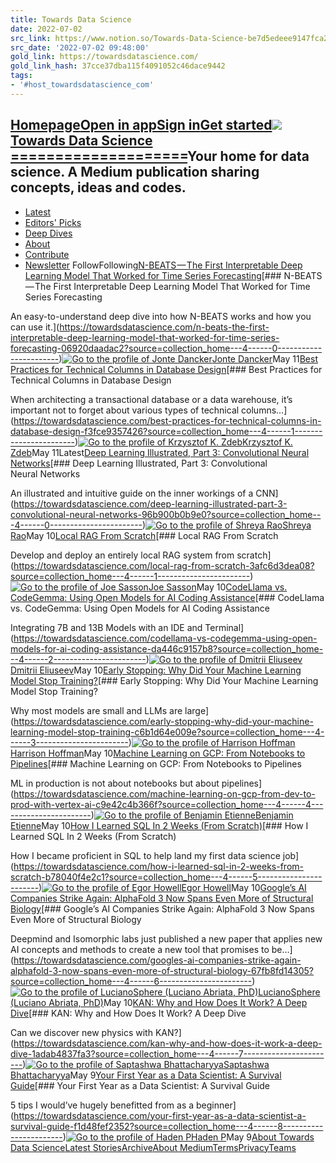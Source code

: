 ```yaml
---
title: Towards Data Science
date: 2022-07-02
src_link: https://www.notion.so/Towards-Data-Science-be7d5edeee9147fca22d82f6f27ac2f6
src_date: '2022-07-02 09:48:00'
gold_link: https://towardsdatascience.com/
gold_link_hash: 37cce37dba115f4091052c46dace9442
tags:
- '#host_towardsdatascience_com'
---
```


[Homepage](https://medium.com/)[Open in app](https://rsci.app.link/?%24canonical_url=https%3A%2F%2Fmedium.com/towards-data-science%3F~feature=LoMobileNavBar&~channel=ShowCollectionHome&~stage=m2)[Sign in](https://medium.com/m/signin?redirect=https%3A%2F%2Ftowardsdatascience.com%2F&source=--------------------------nav_reg&operation=login)[Get started](https://medium.com/m/signin?redirect=https%3A%2F%2Ftowardsdatascience.com%2F&source=--------------------------nav_reg&operation=register)[![](https://cdn-images-1.medium.com/max/628/1*0Ih6WUzKYC41g-cmVD4n7w@2x.png)](https://towardsdatascience.com "Go to Towards Data Science")[Towards Data Science
====================](https://towardsdatascience.com "Go to Towards Data Science")Your home for data science. A Medium publication sharing concepts, ideas and codes.
-----------------------------------------------------------------------------------

- [Latest](https://towardsdatascience.com/latest)
- [Editors' Picks](https://towardsdatascience.com/tagged/editors-pick)
- [Deep Dives](https://towardsdatascience.com/tagged/deep-dives)
- [About](https://towardsdatascience.com/about-us/home)
- [Contribute](https://towardsdatascience.com/questions-96667b06af5)
- [Newsletter](https://medium.com/towards-data-science/newsletters/the-variable)
FollowFollowing[N-BEATS — The First Interpretable Deep Learning Model That Worked for Time Series Forecasting](https://towardsdatascience.com/n-beats-the-first-interpretable-deep-learning-model-that-worked-for-time-series-forecasting-06920daadac2?source=collection_home---4------0-----------------------)[### N-BEATS — The First Interpretable Deep Learning Model That Worked for Time Series Forecasting

An easy-to-understand deep dive into how N-BEATS works and how you can use it.](https://towardsdatascience.com/n-beats-the-first-interpretable-deep-learning-model-that-worked-for-time-series-forecasting-06920daadac2?source=collection_home---4------0-----------------------)[![Go to the profile of Jonte Dancker](https://cdn-images-1.medium.com/fit/c/72/72/1*AXrUD04Jn-gQRg0nXqXxPw.jpeg)](https://towardsdatascience.com/@jodancker)[Jonte Dancker](https://towardsdatascience.com/@jodancker)May 11[Best Practices for Technical Columns in Database Design](https://towardsdatascience.com/best-practices-for-technical-columns-in-database-design-f3fce9357426?source=collection_home---4------1-----------------------)[### Best Practices for Technical Columns in Database Design

When architecting a transactional database or a data warehouse, it’s important not to forget about various types of technical columns…](https://towardsdatascience.com/best-practices-for-technical-columns-in-database-design-f3fce9357426?source=collection_home---4------1-----------------------)[![Go to the profile of Krzysztof K. Zdeb](https://cdn-images-1.medium.com/fit/c/72/72/0*AKwB8gbznMQD6F-R.jpg)](https://towardsdatascience.com/@krzysztof.kornel)[Krzysztof K. Zdeb](https://towardsdatascience.com/@krzysztof.kornel)May 11Latest[Deep Learning Illustrated, Part 3: Convolutional Neural Networks](https://towardsdatascience.com/deep-learning-illustrated-part-3-convolutional-neural-networks-96b900b0b9e0?source=collection_home---4------0-----------------------)[### Deep Learning Illustrated, Part 3: Convolutional Neural Networks

An illustrated and intuitive guide on the inner workings of a CNN](https://towardsdatascience.com/deep-learning-illustrated-part-3-convolutional-neural-networks-96b900b0b9e0?source=collection_home---4------0-----------------------)[![Go to the profile of Shreya Rao](https://cdn-images-1.medium.com/fit/c/72/72/1*Dw7i9_T729qQE7ieepVvKw.jpeg)](https://towardsdatascience.com/@shreya.rao)[Shreya Rao](https://towardsdatascience.com/@shreya.rao)May 10[Local RAG From Scratch](https://towardsdatascience.com/local-rag-from-scratch-3afc6d3dea08?source=collection_home---4------1-----------------------)[### Local RAG From Scratch

Develop and deploy an entirely local RAG system from scratch](https://towardsdatascience.com/local-rag-from-scratch-3afc6d3dea08?source=collection_home---4------1-----------------------)[![Go to the profile of Joe Sasson](https://cdn-images-1.medium.com/fit/c/72/72/1*_nGMoAv7j0NAfq1GRsYR5A@2x.jpeg)](https://towardsdatascience.com/@sassonjoe66)[Joe Sasson](https://towardsdatascience.com/@sassonjoe66)May 10[CodeLlama vs. CodeGemma: Using Open Models for AI Coding Assistance](https://towardsdatascience.com/codellama-vs-codegemma-using-open-models-for-ai-coding-assistance-da446c9157b8?source=collection_home---4------2-----------------------)[### CodeLlama vs. CodeGemma: Using Open Models for AI Coding Assistance

Integrating 7B and 13B Models with an IDE and Terminal](https://towardsdatascience.com/codellama-vs-codegemma-using-open-models-for-ai-coding-assistance-da446c9157b8?source=collection_home---4------2-----------------------)[![Go to the profile of Dmitrii Eliuseev](https://cdn-images-1.medium.com/fit/c/72/72/1*nHcZLMpYQYClk1OQRhfL1A.jpeg)](https://towardsdatascience.com/@dmitryelj)[Dmitrii Eliuseev](https://towardsdatascience.com/@dmitryelj)May 10[Early Stopping: Why Did Your Machine Learning Model Stop Training?](https://towardsdatascience.com/early-stopping-why-did-your-machine-learning-model-stop-training-c6b1d64e009e?source=collection_home---4------3-----------------------)[### Early Stopping: Why Did Your Machine Learning Model Stop Training?

Why most models are small and LLMs are large](https://towardsdatascience.com/early-stopping-why-did-your-machine-learning-model-stop-training-c6b1d64e009e?source=collection_home---4------3-----------------------)[![Go to the profile of Harrison Hoffman](https://cdn-images-1.medium.com/fit/c/72/72/1*TRqZIS-qp_rlP7zTuh_-ig@2x.jpeg)](https://towardsdatascience.com/@harrisonfhoffman)[Harrison Hoffman](https://towardsdatascience.com/@harrisonfhoffman)May 10[Machine Learning on GCP: From Notebooks to Pipelines](https://towardsdatascience.com/machine-learning-on-gcp-from-dev-to-prod-with-vertex-ai-c9e42c4b366f?source=collection_home---4------4-----------------------)[### Machine Learning on GCP: From Notebooks to Pipelines

ML in production is not about notebooks but about pipelines](https://towardsdatascience.com/machine-learning-on-gcp-from-dev-to-prod-with-vertex-ai-c9e42c4b366f?source=collection_home---4------4-----------------------)[![Go to the profile of Benjamin Etienne](https://cdn-images-1.medium.com/fit/c/72/72/1*zgmYQ0PJ0MHXIc5mEYVSMA.jpeg)](https://towardsdatascience.com/@benjamin_47408)[Benjamin Etienne](https://towardsdatascience.com/@benjamin_47408)May 10[How I Learned SQL In 2 Weeks (From Scratch)](https://towardsdatascience.com/how-i-learned-sql-in-2-weeks-from-scratch-b78040f4e2c1?source=collection_home---4------5-----------------------)[### How I Learned SQL In 2 Weeks (From Scratch)

How I became proficient in SQL to help land my first data science job](https://towardsdatascience.com/how-i-learned-sql-in-2-weeks-from-scratch-b78040f4e2c1?source=collection_home---4------5-----------------------)[![Go to the profile of Egor Howell](https://cdn-images-1.medium.com/fit/c/72/72/1*GjTgnF9urbcpls3Y9LEzWw.jpeg)](https://towardsdatascience.com/@egorhowell)[Egor Howell](https://towardsdatascience.com/@egorhowell)May 10[Google’s AI Companies Strike Again: AlphaFold 3 Now Spans Even More of Structural Biology](https://towardsdatascience.com/googles-ai-companies-strike-again-alphafold-3-now-spans-even-more-of-structural-biology-67fb8fd14305?source=collection_home---4------6-----------------------)[### Google’s AI Companies Strike Again: AlphaFold 3 Now Spans Even More of Structural Biology

Deepmind and Isomorphic labs just published a new paper that applies new AI concepts and methods to create a new tool that promises to be…](https://towardsdatascience.com/googles-ai-companies-strike-again-alphafold-3-now-spans-even-more-of-structural-biology-67fb8fd14305?source=collection_home---4------6-----------------------)[![Go to the profile of LucianoSphere (Luciano Abriata, PhD)](https://cdn-images-1.medium.com/fit/c/72/72/1*_D6QHa8RBbslpMmy3jOGtw.jpeg)](https://towardsdatascience.com/@lucianosphere)[LucianoSphere (Luciano Abriata, PhD)](https://towardsdatascience.com/@lucianosphere)May 10[KAN: Why and How Does It Work? A Deep Dive](https://towardsdatascience.com/kan-why-and-how-does-it-work-a-deep-dive-1adab4837fa3?source=collection_home---4------7-----------------------)[### KAN: Why and How Does It Work? A Deep Dive

Can we discover new physics with KAN?](https://towardsdatascience.com/kan-why-and-how-does-it-work-a-deep-dive-1adab4837fa3?source=collection_home---4------7-----------------------)[![Go to the profile of Saptashwa Bhattacharyya](https://cdn-images-1.medium.com/fit/c/72/72/1*LfNks95vL7PKUPy0y59cuw.jpeg)](https://towardsdatascience.com/@saptashwa)[Saptashwa Bhattacharyya](https://towardsdatascience.com/@saptashwa)May 9[Your First Year as a Data Scientist: A Survival Guide](https://towardsdatascience.com/your-first-year-as-a-data-scientist-a-survival-guide-f1d48fef2352?source=collection_home---4------8-----------------------)[### Your First Year as a Data Scientist: A Survival Guide

5 tips I would’ve hugely benefitted from as a beginner](https://towardsdatascience.com/your-first-year-as-a-data-scientist-a-survival-guide-f1d48fef2352?source=collection_home---4------8-----------------------)[![Go to the profile of Haden P](https://cdn-images-1.medium.com/fit/c/72/72/1*a0nmhdOP6fSXKTkniLMsNw@2x.jpeg)](https://towardsdatascience.com/@pelletierhaden)[Haden P](https://towardsdatascience.com/@pelletierhaden)May 9[About Towards Data Science](https://towardsdatascience.com/about "About Towards Data Science")[Latest Stories](https://towardsdatascience.com/latest "Latest Stories for Towards Data Science")[Archive](https://towardsdatascience.com/archive "Archive for Towards Data Science")[About Medium](https://medium.com/about)[Terms](https://policy.medium.com/medium-terms-of-service-9db0094a1e0f)[Privacy](https://policy.medium.com/medium-privacy-policy-f03bf92035c9)[Teams](https://medium.com/business)